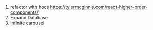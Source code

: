 1. refactor with hocs https://tylermcginnis.com/react-higher-order-components/
2. Expand Database
3. infinite carousel
